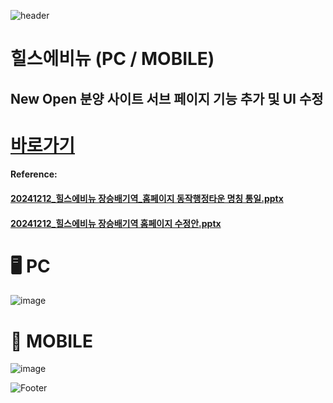 ![header](https://capsule-render.vercel.app/api?type=wave&color=auto&height=150&section=header&text=2024.%2011.%2021%20-%202024.%2011.%2028&fontSize=60)

# 힐스에비뉴 (PC / MOBILE)
## New Open 분양 사이트 서브 페이지 기능 추가 및 UI 수정

# <a href="https://xn--vk1bk6jxullgq4dhzf0xzetb.com/"> 바로가기 </a>
#### Reference:
#### [20241212_힐스에비뉴 장승배기역_홈페이지 동작행정타운 명칭 통일.pptx](https://github.com/user-attachments/files/18173309/20241212_._.pptx) <br>
#### [20241212_힐스에비뉴 장승배기역 홈페이지 수정안.pptx](https://github.com/user-attachments/files/18173308/20241212_.pptx)


# 🖥️ PC
![image](https://github.com/user-attachments/assets/ed42ae69-4b54-4453-8163-fc3e5fee1eb2)
 <br>

# 📱 MOBILE
![image](https://github.com/user-attachments/assets/11b41adf-1cc3-4bae-a802-9069172d3d92)



![Footer](https://capsule-render.vercel.app/api?type=waving&color=auto&height=200&section=footer)








